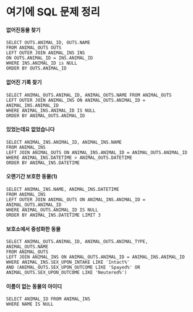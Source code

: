 # 여기에 SQL 문제 정리



#### 없어진동물 찾기

```mysql
SELECT OUTS.ANIMAL_ID, OUTS.NAME
FROM ANIMAL_OUTS OUTS
LEFT OUTER JOIN ANIMAL_INS INS
ON OUTS.ANIMAL_ID = INS.ANIMAL_ID
WHERE INS.ANIMAL_ID is NULL
ORDER BY OUTS.ANIMAL_ID
```

#### 없어진 기록 찾기

```mysql
SELECT ANIMAL_OUTS.ANIMAL_ID, ANIMAL_OUTS.NAME FROM ANIMAL_OUTS
LEFT OUTER JOIN ANIMAL_INS ON ANIMAL_OUTS.ANIMAL_ID = ANIMAL_INS.ANIMAL_ID
WHERE ANIMAL_INS.ANIMAL_ID IS NULL
ORDER BY ANIMAL_OUTS.ANIMAL_ID
```

#### 있었는데요 없었습니다

```mysql
SELECT ANIMAL_INS.ANIMAL_ID, ANIMAL_INS.NAME
FROM ANIMAL_INS
LEFT JOIN ANIMAL_OUTS ON ANIMAL_INS.ANIMAL_ID = ANIMAL_OUTS.ANIMAL_ID
WHERE ANIMAL_INS.DATETIME > ANIMAL_OUTS.DATETIME
ORDER BY ANIMAL_INS.DATETIME
```

#### 오랜기간 보호한 동물(1)

```mysql
SELECT ANIMAL_INS.NAME, ANIMAL_INS.DATETIME 
FROM ANIMAL_INS
LEFT OUTER JOIN ANIMAL_OUTS ON ANIMAL_INS.ANIMAL_ID = ANIMAL_OUTS.ANIMAL_ID
WHERE ANIMAL_OUTS.ANIMAL_ID IS NULL
ORDER BY ANIMAL_INS.DATETIME LIMIT 3
```

#### 보호소에서 중성화한 동물

```mysql
SELECT ANIMAL_OUTS.ANIMAL_ID, ANIMAL_OUTS.ANIMAL_TYPE, ANIMAL_OUTS.NAME
FROM ANIMAL_OUTS
LEFT JOIN ANIMAL_INS ON ANIMAL_OUTS.ANIMAL_ID = ANIMAL_INS.ANIMAL_ID
WHERE ANIMAL_INS.SEX_UPON_INTAKE LIKE 'Intact%'
AND (ANIMAL_OUTS.SEX_UPON_OUTCOME LIKE 'Spayed%' OR ANIMAL_OUTS.SEX_UPON_OUTCOME LIKE 'Neutered%')
```

#### 이름이 없는 동물의 아이디

```mysql
SELECT ANIMAL_ID FROM ANIMAL_INS
WHERE NAME IS NULL
```

